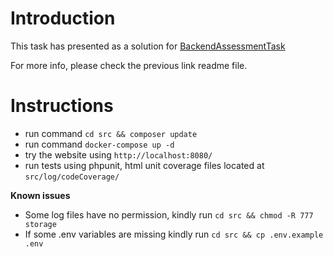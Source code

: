 # Introduction
This task has presented as a solution for [BackendAssessmentTask](https://github.com/saied-arabyads/BackendAssessmentTask)

For more info, please check the previous link readme file.

# Instructions

- run command `cd src && composer update`
- run command `docker-compose up -d`
- try the website using `http://localhost:8080/`
- run tests using phpunit, html unit coverage files located at `src/log/codeCoverage/`

**Known issues**
- Some log files have no permission, kindly run `cd src && chmod -R 777 storage`
- If some .env variables are missing kindly run `cd src && cp .env.example .env`
